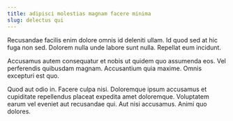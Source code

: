 ```yaml
---
title: adipisci molestias magnam facere minima
slug: delectus qui
---
```


Recusandae facilis enim dolore omnis id deleniti ullam. Id quod sed at hic fuga non sed. Dolorem nulla unde labore sunt nulla. Repellat eum incidunt.

Accusamus autem consequatur et nobis ut quidem quo assumenda eos. Vel perferendis quibusdam magnam. Accusantium quia maxime. Omnis excepturi est quo.

Quod aut odio in. Facere culpa nisi. Doloremque ipsum accusamus et cupiditate repellendus placeat expedita amet doloremque. Voluptatem earum vel eveniet aut recusandae qui. Aut nisi accusamus. Animi quo dolores.
